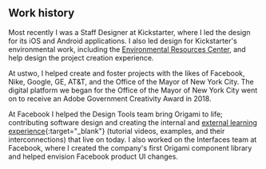 ## Work history

Most recently I was a Staff Designer at Kickstarter, where I led the design for its iOS and Android applications. I also led design for Kickstarter's environmental work, including the <a href="{% link _work/environmental-resources-center.md %}">Environmental Resources Center</a>, and help design the project creation experience.

At ustwo, I helped create and foster projects with the likes of Facebook, Nike, Google, GE, AT&T, and the Office of the Mayor of New York City. The digital platform we began for the Office of the Mayor of New York City went on to receive an Adobe Government Creativity Award in 2018.

At Facebook I helped the Design Tools team bring Origami to life; contributing software design and creating the internal and [external learning experience](https://origami.design/tutorials){:target="_blank"} (tutorial videos, examples, and their interconnections) that live on today. I also worked on the Interfaces team at Facebook, where I created the company's first Origami component library and helped envision Facebook product UI changes.